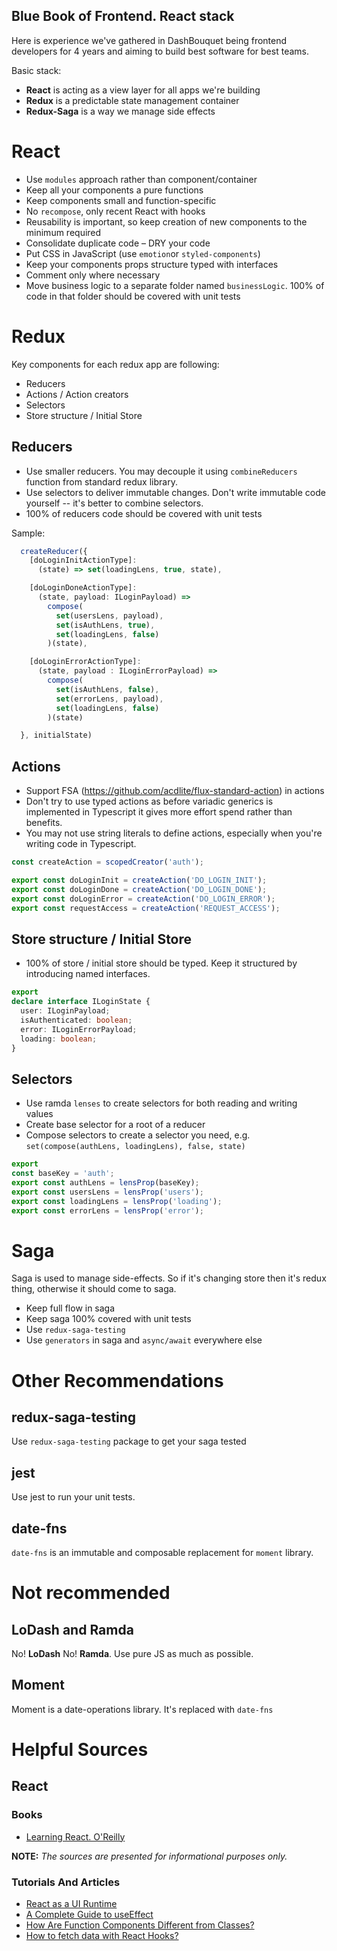 Blue Book of Frontend. React stack
------------------------------------

Here is experience we've gathered in DashBouquet being frontend developers 
for 4 years and aiming to build best software for best teams.

Basic stack:
 - **React** is acting as a view layer for all apps we're building
 - **Redux** is a predictable state management container
 - **Redux-Saga** is a way we manage side effects

# React

 - Use `modules` approach rather than component/container
 - Keep all your components a pure functions
 - Keep components small and function-specific
 - No `recompose`, only recent React with hooks
 - Reusability is important, so keep creation of new components to the minimum required
 - Consolidate duplicate code – DRY your code
 - Put CSS in JavaScript (use `emotion`or `styled-components`)
 - Keep your components props structure typed with interfaces
 - Comment only where necessary
 - Move business logic to a separate folder named `businessLogic`. 100% of
   code in that folder should be covered with unit tests

# Redux

Key components for each redux app are following:

 - Reducers
 - Actions / Action creators
 - Selectors
 - Store structure / Initial Store

## Reducers
 
 - Use smaller reducers. You may decouple it using `combineReducers` function 
   from standard redux library.
 - Use selectors to deliver immutable changes. Don't write immutable code yourself -- 
   it's better to combine selectors.
 - 100% of reducers code should be covered with unit tests

Sample:
```typescript
  createReducer({
    [doLoginInitActionType]:
      (state) => set(loadingLens, true, state),

    [doLoginDoneActionType]:
      (state, payload: ILoginPayload) =>
        compose(
          set(usersLens, payload),
          set(isAuthLens, true),
          set(loadingLens, false)
        )(state),

    [doLoginErrorActionType]:
      (state, payload : ILoginErrorPayload) =>
        compose(
          set(isAuthLens, false),
          set(errorLens, payload),
          set(loadingLens, false)
        )(state)

  }, initialState)
```

## Actions
 - Support FSA (https://github.com/acdlite/flux-standard-action) in actions
 - Don't try to use typed actions as before variadic generics is implemented 
   in Typescript it gives more effort spend rather than benefits.
 - You may not use string literals to define actions, especially when
   you're writing code in Typescript.

```javascript
const createAction = scopedCreator('auth');

export const doLoginInit = createAction('DO_LOGIN_INIT');
export const doLoginDone = createAction('DO_LOGIN_DONE');
export const doLoginError = createAction('DO_LOGIN_ERROR');
export const requestAccess = createAction('REQUEST_ACCESS');
```   

## Store structure / Initial Store

 - 100% of store / initial store should be typed. Keep it structured by introducing 
   named interfaces. 

```typescript
export
declare interface ILoginState {
  user: ILoginPayload;
  isAuthenticated: boolean;
  error: ILoginErrorPayload;
  loading: boolean;
}
```

## Selectors

 - Use ramda `lenses` to create selectors for both reading and writing values
 - Create base selector for a root of a reducer
 - Compose selectors to create a selector you need, e.g. `set(compose(authLens, loadingLens), false, state)`
 
```typescript
export
const baseKey = 'auth';
export const authLens = lensProp(baseKey);
export const usersLens = lensProp('users');
export const loadingLens = lensProp('loading');
export const errorLens = lensProp('error');
```

# Saga

Saga is used to manage side-effects. So if it's changing store then it's redux thing,
otherwise it should come to saga.

 - Keep full flow in saga
 - Keep saga 100% covered with unit tests 
 - Use `redux-saga-testing`
 - Use `generators` in saga and `async/await` everywhere else

# Other Recommendations

## redux-saga-testing

Use `redux-saga-testing` package to get your saga tested

## jest 

Use jest to run your unit tests.

## date-fns

`date-fns` is an immutable and composable replacement for `moment` library.

# Not recommended 

## LoDash and Ramda

No! **LoDash** No! **Ramda**. Use pure JS as much as possible.

## Moment

Moment is a date-operations library. It's replaced with `date-fns`

# Helpful Sources

## React

### Books

- [Learning React. O'Reilly](https://drive.google.com/file/d/129d5xERO0heJ7eSqUCkIXHse1_Y572qW/view?usp=sharing)

**NOTE:** *The sources are presented for informational purposes only.*

### Tutorials And Articles

- [React as a UI Runtime](https://overreacted.io/react-as-a-ui-runtime/)
- [A Complete Guide to useEffect](https://overreacted.io/a-complete-guide-to-useeffect/)
- [How Are Function Components Different from Classes?](https://overreacted.io/how-are-function-components-different-from-classes/)
- [How to fetch data with React Hooks?](https://www.robinwieruch.de/react-hooks-fetch-data)



